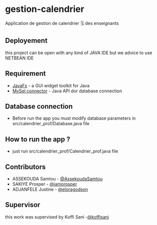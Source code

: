 # gestion-calendrier
Application de gestion de calendrier 🗓 des enseignants  

## Deployement
this project can be open with any kind of JAVA IDE  but we advice to use NETBEAN IDE

## Requirement

* [JavaFx](https://openjfx.io/) -  a GUI widget toolkit for Java
* [MySql connector](https://www.mysql.com/fr/products/connector/) - Java API dor database connection

## Database connection

* Before run the app you must modify database parameters in src/calendrier_prof/Database.java file

## How to run the app ?

* just run src/calendrier_prof/Calendrier_prof.java file


## Contributors

* ASSEKOUDA Samtou  - [@AssekoudaSamtou](https://github.com/AssekoudaSamtou)
* SAKIYE Prosper  - [@iamprosper](https://github.com/iamprosper)
* ADJANFELE Justine  - [@eloragodson](https://github.com/eloragodson)

## Supervisor
this work was supervised by Koffi Sani -[@koffisani](https://github.com/koffisani)

